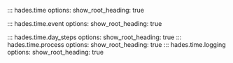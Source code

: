 
::: hades.time
    options:
        show_root_heading: true

        
::: hades.time.event
    options:
        show_root_heading: true

::: hades.time.day_steps
    options:
        show_root_heading: true
::: hades.time.process
    options:
        show_root_heading: true
::: hades.time.logging
    options:
        show_root_heading: true
